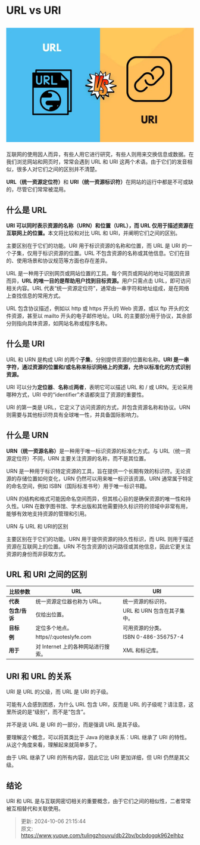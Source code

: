 # URL vs URI

## ![1727678251778-b9d71c5e-974c-4468-aa40-6fd522bba1a6.jpeg](./img/3LH0sQvhFS_SbEOk/1727678251778-b9d71c5e-974c-4468-aa40-6fd522bba1a6-426625.jpeg)


<font style="color:rgb(34, 34, 34);">互联网的使用因人而异，有些人用它进行研究，有些人则用来交换信息或数据。在我们浏览网站和网页时，常常会遇到 URL 和 URI 这两个术语。由于它们的发音相似，很多人对它们之间的区别并不清楚。</font>

**<font style="color:rgb(34, 34, 34);">URL（统一资源定位符）</font>**<font style="color:rgb(34, 34, 34);">和 </font>**<font style="color:rgb(34, 34, 34);">URI（统一资源标识符）</font>**<font style="color:rgb(34, 34, 34);">在网站的运行中都是不可或缺的，尽管它们常常被混用。</font>

## <font style="color:rgb(34, 34, 34);">什么是 URL</font>
**<font style="color:rgb(34, 34, 34);">URI 可以同时表示资源的名称（URN）和位置（URL），而 URL 仅用于描述资源在互联网上的位置。</font>**<font style="color:rgb(34, 34, 34);">本文将比较和对比 URL 和 URI，并阐明它们之间的区别。</font>

<font style="color:rgb(34, 34, 34);">主要区别在于它们的功能。URI 用于标识资源的名称和位置，而 URL 是 URI 的一个子集，仅用于标识资源的位置。URL 不包含资源的名称或其他信息。它们在目的、使用场景和协议规范等方面也存在差异。</font>

<font style="color:rgb(34, 34, 34);">URL 是一种用于识别网页或网站位置的工具。每个网页或网站的地址可能因资源而异，</font>**<font style="color:rgb(34, 34, 34);">URL 的唯一目的是帮助用户找到目标资源。</font>**<font style="color:rgb(34, 34, 34);">用户只需点击 URL，即可访问相关内容。URL 代表“统一资源定位符”，通常由一串字符和地址组成，是在网络上查找信息的常用方式。</font>

<font style="color:rgb(34, 34, 34);">URL 包含协议描述，例如以 http 或 https 开头的 Web 资源，或以 ftp 开头的文件资源，甚至以 mailto 开头的电子邮件地址。URL 的主要部分用于协议，其余部分则指向具体资源，如网站名称或程序名称。</font>

## <font style="color:rgb(34, 34, 34);">什么是 URI</font>
<font style="color:rgb(34, 34, 34);">URL 和 URN 是构成 URI 的两个</font>**<font style="color:rgb(34, 34, 34);">子集</font>**<font style="color:rgb(34, 34, 34);">，分别提供资源的位置和名称。</font>**<font style="color:rgb(34, 34, 34);">URI 是一串字符，通过资源的位置和/或名称来标识网络上的资源，允许以标准化的方式识别资源。</font>**

<font style="color:rgb(34, 34, 34);">URI 可以分为</font>**<font style="color:rgb(34, 34, 34);">定位器</font>**<font style="color:rgb(34, 34, 34);">、</font>**<font style="color:rgb(34, 34, 34);">名称</font>**<font style="color:rgb(34, 34, 34);">或</font>**<font style="color:rgb(34, 34, 34);">两者</font>**<font style="color:rgb(34, 34, 34);">，表明它可以描述 URL 和 / 或 URN。无论采用哪种方式，URI 中的“identifier”术语都突显了资源的重要性。</font>

<font style="color:rgb(34, 34, 34);">URI 的第一类是 URL，它定义了访问资源的方式，并包含资源名称和协议。URN 则需要与其他标识符具有全球唯一性，并具备国际影响力。</font>

## <font style="color:rgb(34, 34, 34);">什么是 URN</font>
**<font style="color:rgb(34, 34, 34);">URN（统一资源名称）</font>**<font style="color:rgb(34, 34, 34);">是一种用于唯一标识资源的标准化方式。与 URL（统一资源定位符）不同，URN 主要关注资源的名称，而不是其位置。</font>

<font style="color:rgb(34, 34, 34);">URN 是一种用于标识特定资源的工具，旨在提供一个长期有效的标识符。无论资源的存储位置如何变化，URN 仍然可以用来唯一标识该资源。URN 通常属于特定的命名空间，例如 ISBN（国际标准书号）用于唯一标识书籍。</font>

<font style="color:rgb(34, 34, 34);">URN 的结构和格式可能因命名空间而异，但其核心目的是确保资源的唯一性和持久性。URN 在数字图书馆、学术出版和其他需要持久标识符的领域中非常有用，能够有效地支持资源的管理和引用。</font>

<font style="color:rgb(34, 34, 34);">URN 与 URL 和 URI的区别</font>

<font style="color:rgb(34, 34, 34);">主要区别在于它们的功能。URN 用于提供资源的持久性标识，而 URL 则用于描述资源在互联网上的位置。URN 不包含资源的访问路径或其他信息，因此它更关注资源的身份而非获取方式。</font>

## **URL 和 URI 之间的区别**
| **比较参数** | **URL** | **URI** |
| --- | --- | --- |
| **代表** | 统一资源定位器也称为 URL。 | 统一资源的标识符。 |
| **包含/告诉** | 仅给出位置。 | URL 和 URN 包含在其子集中。 |
| **目标** | 定位多个地点。 | 可用资源的分类。 |
| **例** | https//:quoteslyfe.com  | ISBN 0-486-356757-4   |
| **用于** | 对 Internet 上的各种网站进行搜索。 | XML 和标记库。 |


## URI 和 URL 的关系
<font style="color:rgb(34, 34, 34);">URI 是 URL 的父级，而 URL 是 URI 的子级。</font>

<font style="color:rgb(34, 34, 34);">可能有人会感到困惑，为什么 URL 包含 URI，反而是 URL 的子级呢？请注意，这里所说的是“级别”，而不是“包含”。</font>

<font style="color:rgb(34, 34, 34);">并不是说 URL 是 URI 的一部分，而是强调 URL 是其子级。</font>

<font style="color:rgb(34, 34, 34);">要理解这个概念，可以将其类比于 Java 的继承关系：URL 继承了 URI 的特性。从这个角度来看，理解起来就简单多了。</font>

<font style="color:rgb(34, 34, 34);">由于 URL 继承了 URI 的所有内容，因此它比 URI 更加详细，但 URI 仍然是其父级。</font>

## **结论**
<font style="color:rgb(34, 34, 34);">URI 和 URL 是与互联网密切相关的重要概念，由于它们之间的相似性，二者常常被互相替代和关联使用。</font>



> 更新: 2024-10-06 21:15:44  
> 原文: <https://www.yuque.com/tulingzhouyu/db22bv/bcbdogqk962elhbz>